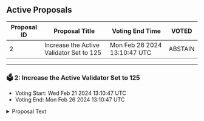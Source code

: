 ## Active Proposals

| Proposal ID | Proposal Title | Voting End Time | VOTED |
|-------------|----------------|-----------------|-------|
| 2 | Increase the Active Validator Set to 125 | Mon Feb 26 2024 13:10:47 UTC | ABSTAIN |

---

### 🗳 2: Increase the Active Validator Set to 125
- Voting Start: Wed Feb 21 2024 13:10:47 UTC
- Voting End: Mon Feb 26 2024 13:10:47 UTC

<details>
<summary>Proposal Text</summary>
 
# Summary:rnrnThis proposal advocates for an increase in the number of active validators to 125.rnrnBy doing so, we aim to provide smaller and newer validators with an opportunity to be actively involved in the Dymension ecosystem growth. This adjustment will not only foster a more inclusive validator community but will also encourage greater delegation from the broader community. Furthermore, including several community validators with significant contributions within the cosmos ecosystem and aligning them to reactivate their communities, continue to motivate them supporting the Dymension ecosystem.rnrnCurrently in the inactive set, there are approximately $8.4 millions DYM among the first 25 validators, meaning a significant number of delegators and validators with a total stake of $59 millions can’t earn APR income and contribute to the network security. rnrnThe discussion and further details can be found here: https://forum.dymension.xyz/t/prop-1-updated-increase-the-active-validator-set-to-125/617rnrnrn##Vote options:rnrnThe following items describe the voting options and their significance for this proposal:rnrnrn- **YES**: You are in favor expanding the Validator set of Dymension to 125 Validators and include contributing Validators.rn- **NO**: You are not in favor expanding the Validator set of Dymension and believe the current Set should stay like it is. rn- **NO WITH VETO**: You expresses that you would like to see depositors penalized by revocation of their proposal deposit, and contributes towards an automatic 1/3 veto threshold.rn- **ABSTAIN**: You wish to contribute to quorum but you formally decline to vote either for or against the proposal.rn
</details>
